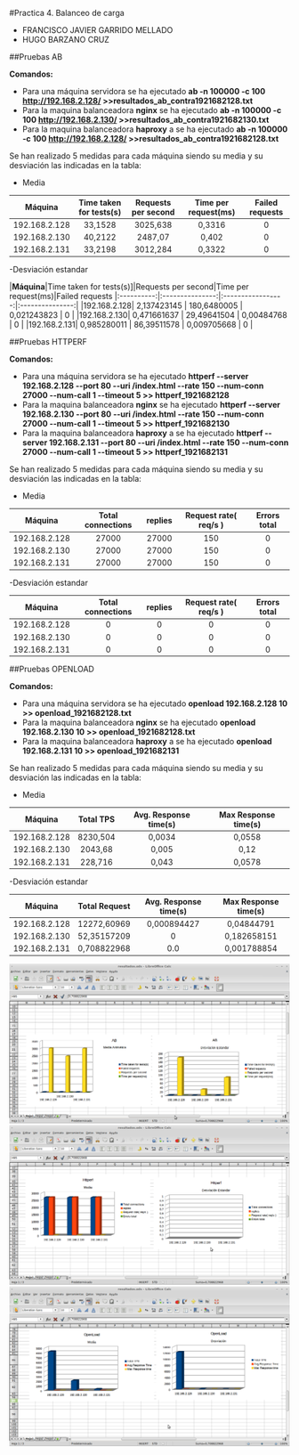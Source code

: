 #Practica 4. Balanceo de carga
- FRANCISCO JAVIER GARRIDO MELLADO 
- HUGO BARZANO CRUZ

##Pruebas AB

**Comandos:**
 - Para una máquina servidora se ha ejecutado **ab -n 100000 -c 100 http://192.168.2.128/ >>resultados_ab_contra1921682128.txt**
 - Para la maquina balanceadora **nginx** se ha ejecutado **ab -n 100000 -c 100 http://192.168.2.130/ >>resultados_ab_contra1921682130.txt**
 - Para la maquina balanceadora **haproxy** a se ha ejecutado **ab -n 100000 -c 100 http://192.168.2.128/ >>resultados_ab_contra1921682128.txt**

Se han realizado 5 medidas para cada máquina siendo su media y su desviación las indicadas en la tabla:

- Media

|**Máquina**|Time taken for tests(s)|Requests per second|Time per request(ms)|Failed requests|
|:----------:|:---------------:|:-----------------:|:---------------:|:------------:|
|192.168.2.128|   33,1528      |       3025,638     |   0,3316         |  0  |
|192.168.2.130| 40,2122        |       2487,07   |    0,402         |   0  |
|192.168.2.131| 33,2198        |    3012,284      |    0,3322       |   0  |

-Desviación estandar

|**Máquina**|Time taken for tests(s)]|Requests per second|Time per request(ms)|Failed requests
|:----------:|:---------------:|:-----------------:|:---------------:|
|192.168.2.128|  2,137423145       |       180,6480005       |    0,021243823       |  0  |
|192.168.2.130| 0,471661637         |       29,49641504     |    0,00484768       |  0  |
|192.168.2.131| 0,985280011         |       86,39511578      |   0,009705668       |   0  |

##Pruebas HTTPERF

**Comandos:**
 - Para una máquina servidora se ha ejecutado **httperf --server 192.168.2.128 --port 80 --uri /index.html --rate 150 --num-conn 27000 --num-call 1 --timeout 5 >> httperf_1921682128**
 - Para la maquina balanceadora **nginx** se ha ejecutado **httperf --server 192.168.2.130 --port 80 --uri /index.html --rate 150 --num-conn 27000 --num-call 1 --timeout 5 >> httperf_1921682130**
 - Para la maquina balanceadora **haproxy** a se ha ejecutado **httperf --server 192.168.2.131 --port 80 --uri /index.html --rate 150 --num-conn 27000 --num-call 1 --timeout 5 >> httperf_1921682131**

Se han realizado 5 medidas para cada máquina siendo su media y su desviación las indicadas en la tabla:

- Media

|**Máquina**|Total connections|replies|Request rate( req/s )|Errors total|
|:----------:|:---------------:|:-----------------:|:---------------:|:--------:|
|192.168.2.128|   27000      |       27000     |    150         | 0 |
|192.168.2.130| 27000      |      27000   |    150         | 0 |
|192.168.2.131| 27000        |    27000      |    150       | 0 |

-Desviación estandar

|**Máquina**|Total connections|replies|Request rate( req/s )|Errors total|
|:----------:|:---------------:|:-----------------:|:---------------:|:---------:|
|192.168.2.128|  0       |       0      |  0         |  0 |
|192.168.2.130| 0          |       0     |    0        |  0  |
|192.168.2.131| 0          |       0      |    0      |   0  |

##Pruebas OPENLOAD

**Comandos:**
 - Para una máquina servidora se ha ejecutado **openload 192.168.2.128 10 >> openload_1921682128.txt**
 - Para la maquina balanceadora **nginx** se ha ejecutado **openload 192.168.2.130 10 >> openload_1921682128.txt**
 - Para la maquina balanceadora **haproxy** a se ha ejecutado **openload 192.168.2.131 10 >> openload_1921682131**

Se han realizado 5 medidas para cada máquina siendo su media y su desviación las indicadas en la tabla:

- Media

|**Máquina**|Total TPS|Avg. Response time(s)|Max Response time(s)|
|:----------:|:---------------:|:-----------------:|:---------------:|
|192.168.2.128|   8230,504      |       0,0034     |   0,0558
|192.168.2.130| 2043,68      |       0,005   |   0,12         | 
|192.168.2.131| 228,716        |    0,043      |    0,0578      | 

-Desviación estandar

|**Máquina**|Total Request|Avg. Response time(s)|Max Response time(s)|
|:----------:|:---------------:|:-----------------:|:---------------:|
|192.168.2.128|  12272,60969      |       0,000894427       |   0,04844791         | 
|192.168.2.130| 52,35157209         |       0      |   0,182658151         | 
|192.168.2.131| 0,708822968         |       0.0      |   0,001788854        | 


![img](https://github.com/javiergarridomellado/SWAP2015/blob/master/practica4/ab.png)
![img](https://github.com/javiergarridomellado/SWAP2015/blob/master/practica4/httperf.png)
![img](https://github.com/javiergarridomellado/SWAP2015/blob/master/practica4/OpenLoad.png)


